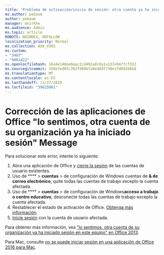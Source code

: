 ```yaml
---
title: 'Problema de activación/inicio de sesión: otra cuenta ya ha iniciado sesión'
ms.author: pebaum
author: pebaum
manager: mnirkhe
ms.audience: Admin
ms.topic: article
ROBOTS: NOINDEX, NOFOLLOW
localization_priority: Normal
ms.collection: Adm_O365
ms.custom:
- "3407"
- "9001422"
ms.openlocfilehash: 16a4e148ee6eac2c4492a8c0a1a137e947fcf332
ms.sourcegitcommit: 358e7ed05c262f909bfa9ed0df730e1fd89266b8
ms.translationtype: MT
ms.contentlocale: es-ES
ms.lasthandoff: 11/27/2019
ms.locfileid: "39625861"
---
```

# <a name="fixing-the-office-apps-sorry-another-account-from-your-organization-is-already-signed-in-message"></a>Corrección de las aplicaciones de Office "lo sentimos, otra cuenta de su organización ya ha iniciado sesión" Message

Para solucionar este error, intente lo siguiente:

1. Abra una aplicación de Office y [cierre la sesión](https://support.office.com/article/5a20dc11-47e9-4b6f-945d-478cb6d92071) de las cuentas de usuario existentes.   
2. Uso de **** > **cuentas** > de configuración de Windows cuentas de **& de correo electrónico**, quite todas las cuentas de trabajo excepto la cuenta afectada. 
3. Uso de **** > **cuentas** > de configuración de Windows**acceso a trabajo o centro educativo**, desconecte todas las cuentas de trabajo excepto la cuenta afectada. 
4. Restablecer el estado de activación de Office. [Obtenga más información](https://docs.microsoft.com/office365/troubleshoot/activation/reset-office-365-proplus-activation-state
).
5. [Inicie sesión](https://support.office.com/article/628ea040-f265-49de-b986-be09c3ebf8a9) con la cuenta de usuario afectada. 

Para obtener más información, vea ["lo sentimos, otra cuenta de su organización ya ha iniciado sesión en este equipo" en Office 2013](https://docs.microsoft.com/office/troubleshoot/error-messages/another-account-already-signed-in).

Para Mac, consulte [no se puede iniciar sesión en una aplicación de Office 2016 para Mac](https://docs.microsoft.com/office365/troubleshoot/authentication/sign-in-to-office-2016-for-mac-fail).
